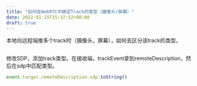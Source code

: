 ```yaml
---
title: "如何在WebRTC中确定Track的类型（摄像头/屏幕）"
date: 2022-01-25T15:37:52+08:00
draft: true
---
```

本地向远程端推多个track时（摄像头，屏幕），如何去区分该track的类型。
```js

```

修改SDP，添加track类型。在接收端，trackEvent拿到remoteDescription，然后在sdp中匹配类型。

```js
event.target.remoteDescription.sdp.toString()
```

